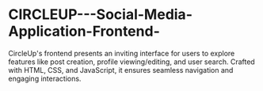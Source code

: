 # CIRCLEUP---Social-Media-Application-Frontend-
CircleUp's frontend presents an inviting interface for users to explore features like post creation, profile viewing/editing, and user search. Crafted with HTML, CSS, and JavaScript, it ensures seamless navigation and engaging interactions. 

